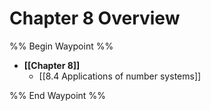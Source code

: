 # Chapter 8 Overview

%% Begin Waypoint %%
- **[[Chapter 8]]**
	- [[8.4 Applications of number systems]]

%% End Waypoint %%